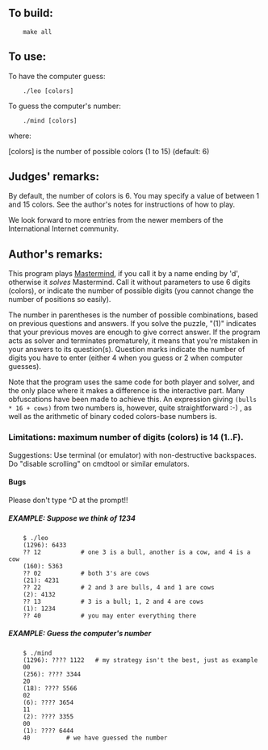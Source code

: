 ## To build:

``` <!---sh-->
    make all
```


## To use:

To have the computer guess:

``` <!---sh-->
    ./leo [colors]
```

To guess the computer's number:

``` <!---sh-->
    ./mind [colors]
```

where:

[colors] is the number of possible colors (1 to 15) (default: 6)


## Judges' remarks:

By default, the number of colors is 6.  You may specify a
value of between 1 and 15 colors.  See the author's notes
for instructions of how to play.

We look forward to more entries from the newer members of the
International Internet community.


## Author's remarks:

This program plays
[Mastermind](https://en.wikipedia.org/wiki/Mastermind_&#x28;board_game&#x29;), if you call
it by a name ending by 'd', otherwise it _solves_ Mastermind. Call it without
parameters to use 6 digits (colors), or indicate the number of possible digits
(you cannot change the number of positions so easily).

The number in parentheses is the number of possible combinations,
based on previous questions and answers.  If you solve the puzzle,
"(1)" indicates that your previous moves are enough to give correct
answer.  If the program acts as solver and terminates prematurely,
it means that you're mistaken in your answers to its question(s).
Question marks indicate the number of digits you have to enter
(either 4 when you guess or 2 when computer guesses).

Note that the program uses the same code for both player and
solver, and the only place where it makes a difference is the
interactive part. Many obfuscations have been made to achieve
this.  An expression giving `(bulls * 16 + cows)` from two numbers
is, however, quite straightforward :-) , as well as the arithmetic
of binary coded colors-base numbers is.


### Limitations: maximum number of digits (colors) is 14 (1..F).

Suggestions: Use terminal (or emulator) with non-destructive
backspaces. Do "disable scrolling" on cmdtool or similar emulators.


#### Bugs

Please don't type ^D at the prompt!!


##### EXAMPLE: Suppose we think of 1234

```
    $ ./leo
    (1296): 6433
    ?? 12       	# one 3 is a bull, another is a cow, and 4 is a cow
    (160): 5363
    ?? 02       	# both 3's are cows
    (21): 4231
    ?? 22       	# 2 and 3 are bulls, 4 and 1 are cows
    (2): 4132
    ?? 13       	# 3 is a bull; 1, 2 and 4 are cows
    (1): 1234
    ?? 40       	# you may enter everything there
```

##### EXAMPLE: Guess the computer's number

```
    $ ./mind
    (1296): ???? 1122   # my strategy isn't the best, just as example
    00
    (256): ???? 3344
    20
    (18): ???? 5566
    02
    (6): ???? 3654
    11
    (2): ???? 3355
    00
    (1): ???? 6444
    40		   	# we have guessed the number
```


<!--

    Copyright © 1984-2024 by Landon Curt Noll. All Rights Reserved.

    You are free to share and adapt this file under the terms of this license:

	Creative Commons Attribution-ShareAlike 4.0 International (CC BY-SA 4.0)

    For more information, see:

	https://creativecommons.org/licenses/by-sa/4.0/

-->
